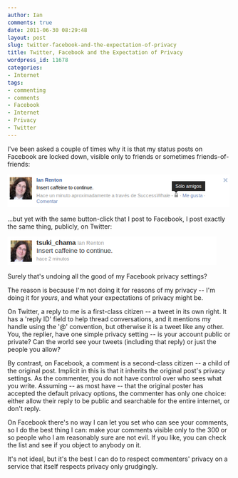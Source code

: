 ```yaml
---
author: Ian
comments: true
date: 2011-06-30 08:29:48
layout: post
slug: twitter-facebook-and-the-expectation-of-privacy
title: Twitter, Facebook and the Expectation of Privacy
wordpress_id: 11678
categories:
- Internet
tags:
- commenting
- comments
- Facebook
- Internet
- Privacy
- Twitter
---
```


I've been asked a couple of times why it is that my status posts on Facebook are locked down, visible only to friends or sometimes friends-of-friends:

[![Facebook post](/img/blog/2011/06/fb.png)](/blog/2011/06/fb.png)

...but yet with the same button-click that I post to Facebook, I post exactly the same thing, publicly, on Twitter:

[![Twitter post](/img/blog/2011/06/twitter.png)](/blog/2011/06/twitter.png)

Surely that's undoing all the good of my Facebook privacy settings?

The reason is because I'm not doing it for reasons of my privacy -- I'm doing it for _yours_, and what your expectations of privacy might be.

On Twitter, a reply to me is a first-class citizen -- a tweet in its own right. It has a 'reply ID' field to help thread conversations, and it mentions my handle using the '@' convention, but otherwise it is a tweet like any other. You, the replier, have one simple privacy setting -- is your account public or private? Can the world see your tweets (including that reply) or just the people you allow?

By contrast, on Facebook, a comment is a second-class citizen -- a child of the original post. Implicit in this is that it inherits the original post's privacy settings. As the commenter, you do not have control over who sees what you write. Assuming -- as most have -- that the original poster has accepted the default privacy options, the commenter has only one choice: either allow their reply to be public and searchable for the entire internet, or don't reply.

On Facebook there's no way I can let you set who can see your comments, so I do the best thing I can: make your comments visible only to the 300 or so people who I am reasonably sure are not evil. If you like, you can check the list and see if you object to anybody on it.

It's not ideal, but it's the best I can do to respect commenters' privacy on a service that itself respects privacy only grudgingly.
